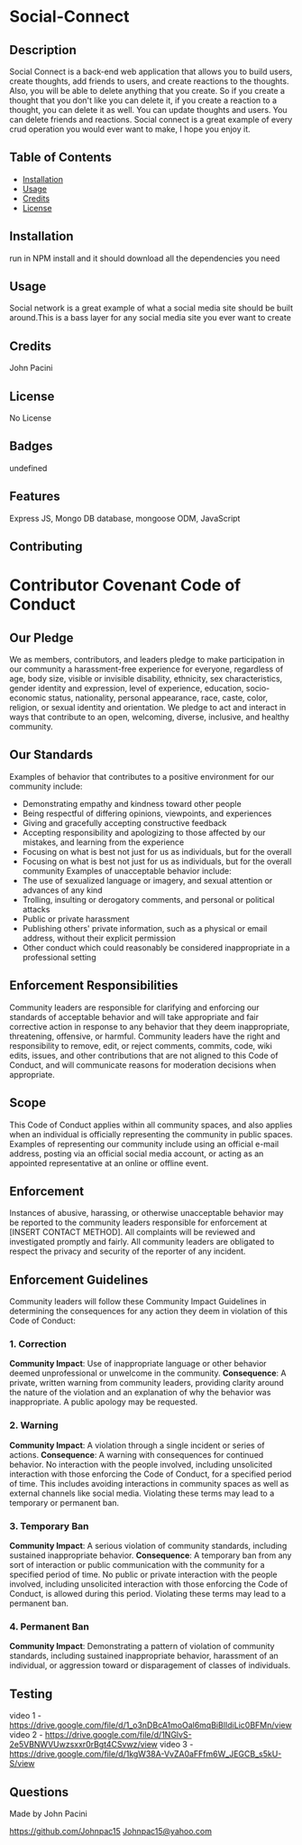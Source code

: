  # Social-Connect
 ## Description 
 Social Connect is a back-end web application that allows you to build users, create thoughts, add friends to users, and create reactions to the thoughts. Also, you will be able to delete anything that you create. So if you create a thought that you don't like you can delete it, if you create a reaction to a thought, you can delete it as well. You can update thoughts and users. You can delete friends and reactions. Social connect is a great example of every crud operation you would ever want to make, I hope you enjoy it.
 ## Table of Contents
 * [Installation](#installation)
 * [Usage](#usage)
 * [Credits](#credits)
 * [License](#license)
 ## Installation
 run in NPM install and it should download all the dependencies you need
 ## Usage 
 Social network is a great example of what a social media site should be built around.This is a bass layer for any social media site you ever want to create
 ## Credits 
 John Pacini
 ## License 
 No License 
 ## Badges 
 undefined
 ## Features 
 Express JS, Mongo DB database, mongoose ODM, JavaScript
 ## Contributing 
 # Contributor Covenant Code of Conduct
 ## Our Pledge 
 We as members, contributors, and leaders pledge to make participation in our community a harassment-free experience for everyone, regardless of age, body size, visible or invisible disability, ethnicity, sex characteristics, gender identity and expression, level of experience, education, socio-economic status, nationality, personal appearance, race, caste, color, religion, or sexual identity and orientation.
 We pledge to act and interact in ways that contribute to an open, welcoming, diverse, inclusive, and healthy community.
 ## Our Standards
 Examples of behavior that contributes to a positive environment for our community include:
 * Demonstrating empathy and kindness toward other people
 * Being respectful of differing opinions, viewpoints, and experiences
 * Giving and gracefully accepting constructive feedback
 * Accepting responsibility and apologizing to those affected by our mistakes, and learning from the experience
 * Focusing on what is best not just for us as individuals, but for the overall
 * Focusing on what is best not just for us as individuals, but for the overall community
 Examples of unacceptable behavior include:
 * The use of sexualized language or imagery, and sexual attention or advances of any kind
 * Trolling, insulting or derogatory comments, and personal or political attacks
 * Public or private harassment
 * Publishing others' private information, such as a physical or email address, without their explicit permission
 * Other conduct which could reasonably be considered inappropriate in a professional setting
 ## Enforcement Responsibilities
 Community leaders are responsible for clarifying and enforcing our standards of acceptable behavior and will take appropriate and fair corrective action in response to any behavior that they deem inappropriate, threatening, offensive, or harmful.
 Community leaders have the right and responsibility to remove, edit, or reject comments, commits, code, wiki edits, issues, and other contributions that are not aligned to this Code of Conduct, and will communicate reasons for moderation decisions when appropriate.
 ## Scope
 This Code of Conduct applies within all community spaces, and also applies when an individual is officially representing the community in public spaces. Examples of representing our community include using an official e-mail address, posting via an official social media account, or acting as an appointed representative at an online or offline event.
 ## Enforcement
 Instances of abusive, harassing, or otherwise unacceptable behavior may be reported to the community leaders responsible for enforcement at
 [INSERT CONTACT METHOD].
 All complaints will be reviewed and investigated promptly and fairly.
 All community leaders are obligated to respect the privacy and security of the reporter of any incident.
 ## Enforcement Guidelines
 Community leaders will follow these Community Impact Guidelines in determining the consequences for any action they deem in violation of this Code of Conduct:
 ### 1. Correction
 **Community Impact**: Use of inappropriate language or other behavior deemed unprofessional or unwelcome in the community.
 **Consequence**: A private, written warning from community leaders, providing clarity around the nature of the violation and an explanation of why the behavior was inappropriate. A public apology may be requested.
 ### 2. Warning
 **Community Impact**: A violation through a single incident or series of actions.
 **Consequence**: A warning with consequences for continued behavior. No interaction with the people involved, including unsolicited interaction with those enforcing the Code of Conduct, for a specified period of time. This includes avoiding interactions in community spaces as well as external channels like social media. Violating these terms may lead to a temporary or permanent ban.
 ### 3. Temporary Ban
 **Community Impact**: A serious violation of community standards, including sustained inappropriate behavior.
 **Consequence**: A temporary ban from any sort of interaction or public communication with the community for a specified period of time. No public or private interaction with the people involved, including unsolicited interaction with those enforcing the Code of Conduct, is allowed during this period. Violating these terms may lead to a permanent ban.
 ### 4. Permanent Ban
 **Community Impact**: Demonstrating a pattern of violation of community standards, including sustained inappropriate behavior, harassment of an individual, or aggression toward or disparagement of classes of individuals.
 ## Testing 
video 1 - https://drive.google.com/file/d/1_o3nDBcA1moOal6mqBiBlIdiLic0BFMn/view
video 2 - https://drive.google.com/file/d/1NGlvS-2e5VBNWVUwzsxxr0rBgt4CSvwz/view
video 3 - https://drive.google.com/file/d/1kgW38A-VvZA0aFFfm6W_JEGCB_s5kU-S/view
 ## Questions 
 Made by John Pacini

 https://github.com/Johnpac15
 Johnpac15@yahoo.com